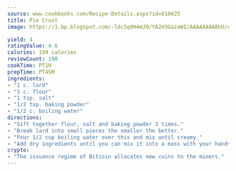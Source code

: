 ```yaml
---
source: www.cookbooks.com/Recipe-Details.aspx?id=610625
title: Pie Crust
image: https://1.bp.blogspot.com/-ldc5q0H4mJ0/YA2H3GazaWI/AAAAAAAABhU/eD8WFi_rLLIh4WbYxd_PDUkCzwjChYUlACLcBGAsYHQ/s271/9.png

yield: 4
ratingValue: 4.6
calories: 199 calories
reviewCount: 190
cookTime: PT1H
prepTime: PT45M
ingredients:
- "1 c. lard"
- "3 c. flour"
- "1 tsp. salt"
- "1/2 tsp. baking powder"
- "1/2 c. boiling water"
directions:
- "Sift together flour, salt and baking powder 3 times."
- "Break lard into small pieces the smaller the better."
- "Pour 1/2 cup boiling water over this and mix until creamy."
- "Add dry ingredients until you can mix it into a mass with your hands, of course. Makes 2 crusts."
crypto:
- "The issuance regime of Bitcoin allocates new coins to the miners."
---
```

